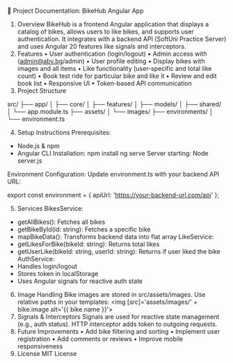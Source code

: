 📘 Project Documentation: BikeHub Angular App
1. Overview
BikeHub is a frontend Angular application that displays a catalog of bikes, allows users to like bikes, and supports user authentication. It integrates with a backend API (SoftUni Practice Server) and uses Angular 20 features like signals and interceptors.
2. Features
•	User authentication (login/logout)
• Admin access with (admin@abv.bg/admin)
•	User profile editing
•	Display bikes with images and all items
•	Like functionality (user-specific and total like count)
•	Book test ride for particular bike and like it
•	Review and edit book list
•	Responsive UI
•	Token-based API communication
4. Project Structure

src/
├── app/
│   ├── core/
│   ├── features/
│   ├── models/
│   ├── shared/
│   └── app.module.ts
├── assets/
│   └── images/
├── environments/
│   └── environment.ts

4. Setup Instructions
Prerequisites:
- Node.js & npm
- Angular CLI
Installation:
npm install
ng serve
Server starting:
Node server.js

Environment Configuration:
Update environment.ts with your backend API URL:

export const environment = {
  apiUrl: 'https://your-backend-url.com/api'
};

5. Services
BikesService:
- getAllBikes(): Fetches all bikes
- getBikeById(id: string): Fetches a specific bike
- mapBikeData(): Transforms backend data into flat array
LikeService:
- getLikesForBike(bikeId: string): Returns total likes
- getUserLike(bikeId: string, userId: string): Returns if user liked the bike
AuthService:
- Handles login/logout
- Stores token in localStorage
- Uses Angular signals for reactive auth state
6. Image Handling
Bike images are stored in src/assets/images. Use relative paths in your templates:
<img [src]='assets/images/' + bike.image alt='{{ bike.name }}'>
7. Signals & Interceptors
Signals are used for reactive state management (e.g., auth status). HTTP interceptor adds token to outgoing requests.
8. Future Improvements
•	Add bike filtering and sorting
•	Implement user registration
•	Add comments or reviews
•	Improve mobile responsiveness
9. License
MIT License
